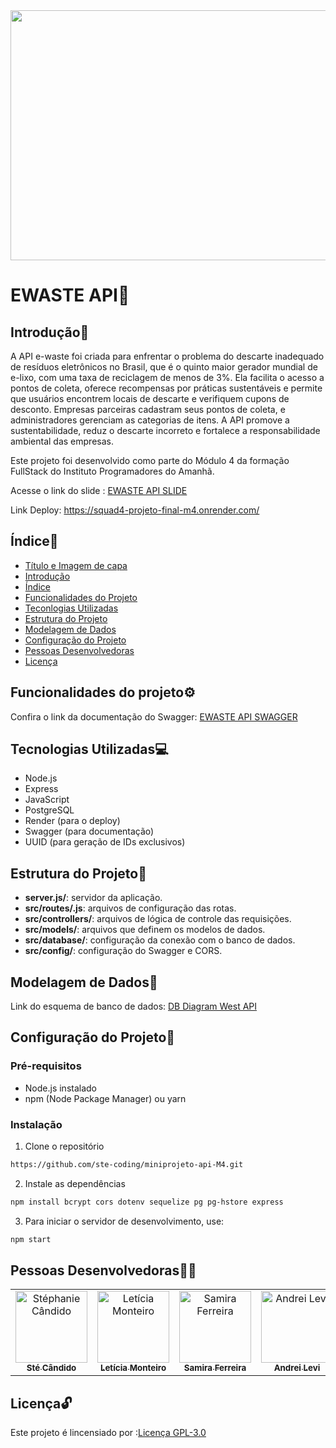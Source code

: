 
<img src="https://img.freepik.com/fotos-premium/simbolo-de-reciclagem-de-neon-brilhante-representando-praticas-sustentaveis-modernas_38013-19715.jpg?w=740" width="1000" height="400">

# EWASTE API🔋 <a name="titulo-e-imagem-de-capa"></a>

## Introdução📄 <a name="introducao"></a>

A API e-waste foi criada para enfrentar o problema do descarte inadequado de resíduos eletrônicos no Brasil, que é o quinto maior gerador mundial de e-lixo, com uma taxa de reciclagem de menos de 3%. Ela facilita o acesso a pontos de coleta, oferece recompensas por práticas sustentáveis e permite que usuários encontrem locais de descarte e verifiquem cupons de desconto. Empresas parceiras cadastram seus pontos de coleta, e administradores gerenciam as categorias de itens. A API promove a sustentabilidade, reduz o descarte incorreto e fortalece a responsabilidade ambiental das empresas.

Este projeto foi desenvolvido como parte do Módulo 4 da formação FullStack do Instituto Programadores do Amanhã.

Acesse o link do slide : [EWASTE API SLIDE](https://www.canva.com/design/DAGNd0V7dTI/t28Q1JnbW0DKUd2ZK57S3w/view?utm_content=DAGNd0V7dTI&utm_campaign=designshare&utm_medium=link&utm_source=editor)

Link Deploy: https://squad4-projeto-final-m4.onrender.com/


## Índice🔗  <a name="indice"></a>

* [Título e Imagem de capa](#titulo-e-imagem-de-capa)
* [Introdução](#introducao)
* [Índice](#indice)
* [Funcionalidades do Projeto](#funcionalidades-do-projeto)
* [Teconlogias Utilizadas](#tecnologias-utilizadas)
* [Estrutura do Projeto](#estrutura-do-projeto)
* [Modelagem de Dados](#modelagem-de-dados)
* [Configuração do Projeto](#configuraçao-do-projeto)
* [Pessoas Desenvolvedoras](#pessoas-desenvolvedoras)
* [Licença](#licenca)



## Funcionalidades do projeto⚙️   <a name="funcionalidades-do-projeto"></a>

Confira o link da documentação do Swagger: [EWASTE API SWAGGER](https://squad4-projeto-final-m4.onrender.com/api-docs/)


## Tecnologias Utilizadas💻 <a name="tecnologias-utilizadas"></a>

* Node.js
* Express
* JavaScript
* PostgreSQL
* Render (para o deploy)
* Swagger (para documentação)
* UUID (para geração de IDs exclusivos)


## Estrutura do Projeto📁 <a name="estrutura-do-projeto"></a>
- **server.js/**: servidor da aplicação.
- **src/routes/.js**: arquivos de configuração das rotas.
- **src/controllers/**: arquivos de lógica de controle das requisições.
- **src/models/**: arquivos que definem os modelos de dados.
- **src/database/**: configuração da conexão com o banco de dados.
- **src/config/**: configuração do Swagger e CORS.


## Modelagem de Dados🎲 <a name="modelagem-de-dados"></a>

Link do esquema de banco de dados: [DB Diagram West API](https://dbdiagram.io/d/miniprojeto-m3[updated]-663851ae5b24a634d092fe70)

## Configuração do Projeto🔧 <a name="configuracao-do-projeto"></a>

### Pré-requisitos
* Node.js instalado
* npm (Node Package Manager) ou yarn

### Instalação
1. Clone o repositório
```bash
https://github.com/ste-coding/miniprojeto-api-M4.git
```

2. Instale as dependências
```bash
npm install bcrypt cors dotenv sequelize pg pg-hstore express
```
3. Para iniciar o servidor de desenvolvimento, use:
```bash
npm start
```

## Pessoas Desenvolvedoras🧑‍💻  <a name="pessoas-desenvolvedoras"></a>

  <table>
  <tr>
    <td align="center">
      <a href="https://github.com/ste-coding">
        <img src="https://avatars.githubusercontent.com/u/83964857?v=4" width="115" alt="Stéphanie Cândido"/><br />
        <sub><b>Sté Cândido</b></sub>
      </a>
    </td>
    <td align="center">
      <a href="https://github.com/Monteiro-Let">
        <img src="https://avatars.githubusercontent.com/u/154276458?s=400&u=1526f34b9402fadbe89b685308ed1224f27e717e&v=4" width="115" alt="Letícia Monteiro"/><br />
        <sub><b>Letícia Monteiro</b></sub>
      </a>
    </td>
    <td align="center">
      <a href="https://github.com/samiferreira">
        <img src="https://avatars.githubusercontent.com/u/128096328?v=4" width="115" alt="Samira Ferreira"/><br />
        <sub><b>Samira Ferreira</b></sub>
      </a>
    </td>
    <td align="center">
      <a href="https://github.com/andreirce">
        <img src="https://avatars.githubusercontent.com/u/154296627?v=4" width="115" alt="Andrei Levi"/><br />
        <sub><b>Andrei Levi</b></sub>
      </a>
    </td>
    <td align="center">
      <a href="https://github.com/hewelbelmonte">
        <img src="https://avatars.githubusercontent.com/u/130703340?v=4" width="115" alt="Andrei Levi"/><br />
        <sub><b>Hewel Belmonte</b></sub>
      </a>
    </td>
    <td align="center">
      <a href="https://github.com/DeboraVitoria0">
        <img src="https://encrypted-tbn3.gstatic.com/images?q=tbn:ANd9GcQEgu119roHzCsXI8ajI1lZB8tiDtZJ4jPMW4b09UUVpJbOiWvT" width="115" alt="Débora Vitória"/><br />
        <sub><b>Débora Vitória</b></sub>
      </a>
    </td>
    <td align="center">
      <a href="https://github.com/GabrielRER">
        <img src="https://encrypted-tbn1.gstatic.com/images?q=tbn:ANd9GcSKtMxXEBCEdiDnewMl5Iga_8Q8_stIJaZDXnUbVv3aBcqk7_4Z" width="115" alt="Gabriel Ramon"/><br />
        <sub><b>Gabriel Ramon</b></sub>
      </a>
    </td>
  </tr>
</table>



## Licença🔓  <a name="licenca"></a>
Este projeto é lincensiado por :[Licença GPL-3.0](https://github.com/ste-coding/squad4-projeto-final-M4?tab=GPL-3.0-1-ov-file)
